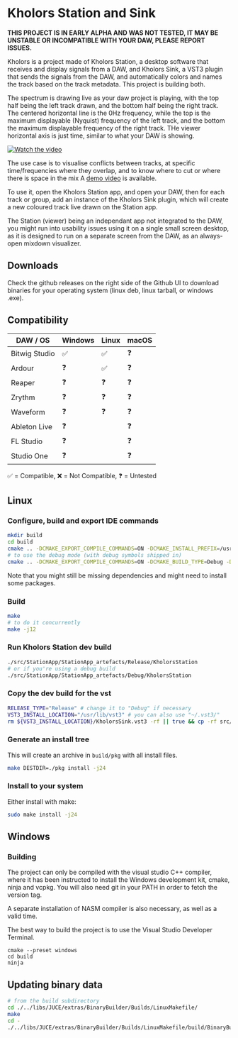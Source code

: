 # Kholors Station and Sink

**THIS PROJECT IS IN EARLY ALPHA AND WAS NOT TESTED, IT MAY BE UNSTABLE OR INCOMPATIBLE WITH YOUR DAW, PLEASE REPORT ISSUES.**

Kholors is a project made of Kholors Station, a desktop software that
receives and display signals from a DAW, and Kholors Sink, a VST3 plugin
that sends the signals from the DAW, and automatically colors and
names the track based on the track metadata. This project is building both.

The spectrum is drawing live as your daw project is playing, with the top half
being the left track drawn, and the bottom half being the right track.
The centered horizontal line is the 0Hz frequency, while the top is the maximum displayable
(Nyquist) frequency of the left track, and the bottom the maximum displayable frequency
of the right track. THe viewer horizontal axis is just time, similar to what your DAW is showing.

[![Watch the video](https://img.youtube.com/vi/9gL8FKBfXtc/maxresdefault.jpg)](https://youtu.be/9gL8FKBfXtc)

The use case is to visualise conflicts between tracks, at specific time/frequencies
where they overlap, and to know where to cut or where there is space in the mix
A [demo video](https://youtu.be/9gL8FKBfXtc) is available.

To use it, open the Kholors Station app, and open your DAW, then for each track or group,
add an instance of the Kholors Sink plugin, which will create a new coloured track live drawn
on the Station app.

The Station (viewer) being an independant app not integrated to the DAW,
you might run into usability issues using it on a single small screen desktop,
as it is designed to run on a separate screen from the DAW, as an always-open
mixdown visualizer.

## Downloads

Check the github releases on the right side of the Github UI to download binaries for your operating system (linux deb, linux tarball, or windows .exe).

## Compatibility

| DAW / OS      | Windows | Linux | macOS |
| ------------- | ------- | ----- | ----- |
| Bitwig Studio | ✅      | ✅    | ❓    |
| Ardour        | ❓      | ✅    | ❓    |
| Reaper        | ❓      | ❓    | ❓    |
| Zrythm        | ❓      | ❓    | ❓    |
| Waveform      | ❓      | ❓    | ❓    |
| Ableton Live  | ❓      |       | ❓    |
| FL Studio     | ❓      |       | ❓    |
| Studio One    | ❓      |       | ❓    |

✅ = Compatible, ❌ = Not Compatible, ❓ = Untested

## Linux

### Configure, build and export IDE commands

```bash
mkdir build
cd build
cmake .. -DCMAKE_EXPORT_COMPILE_COMMANDS=ON -DCMAKE_INSTALL_PREFIX=/usr -DCMAKE_BUILD_TYPE=Release
# to use the debug mode (with debug symbols shipped in)
cmake .. -DCMAKE_EXPORT_COMPILE_COMMANDS=ON -DCMAKE_BUILD_TYPE=Debug -DCMAKE_INSTALL_PREFIX=/usr
```

Note that you might still be missing dependencies and might need to install some packages.

### Build

```bash
make
# to do it concurrently
make -j12
```

### Run Kholors Station dev build

```bash
./src/StationApp/StationApp_artefacts/Release/KholorsStation
# or if you're using a debug build
./src/StationApp/StationApp_artefacts/Debug/KholorsStation
```

### Copy the dev build for the vst

```bash
RELEASE_TYPE="Release" # change it to "Debug" if necessary
VST3_INSTALL_LOCATION="/usr/lib/vst3" # you can also use "~/.vst3/"
rm ${VST3_INSTALL_LOCATION}/KholorsSink.vst3 -rf || true && cp -rf src/SinkPlugin/SinkPlugin_artefacts/${RELEASE_TYPE}/VST3/KholorsSink.vst3 ${VST3_INSTALL_LOCATION}/KholorsSink.vst3
```

### Generate an install tree

This will create an archive in `build/pkg` with all install files.

```bash
make DESTDIR=./pkg install -j24
```

### Install to your system

Either install with make:

```bash
sudo make install -j24
```

## Windows

### Building

The project can only be compiled with the visual studio C++ compiler, where it has been
instructed to install the Windows development kit, cmake, ninja and vcpkg. You will also need
git in your PATH in order to fetch the version tag.

A separate installation of NASM compiler is also necessary, as well as a valid time.

The best way to build the project is to use the Visual Studio Developer Terminal.

```
cmake --preset windows
cd build
ninja
```

## Updating binary data

```bash
# from the build subdirectory
cd ./../libs/JUCE/extras/BinaryBuilder/Builds/LinuxMakefile/
make
cd -
./../libs/JUCE/extras/BinaryBuilder/Builds/LinuxMakefile/build/BinaryBuilder ../src/GUIData ../src/GUIToolkit GUIData
```
